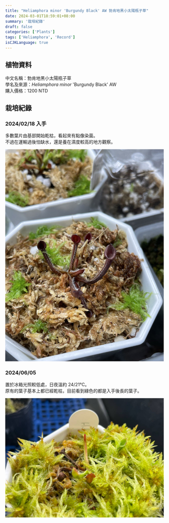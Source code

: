 ```yaml
---
title: "Heliamphora minor 'Burgundy Black' AW 勃肯地黑小太陽瓶子草"
date: 2024-03-01T18:59:01+08:00
summary: '栽培紀錄'
draft: false
categories: ['Plants']
tags: ['Heliamphora', 'Record']
isCJKLanguage: true
---
```


## 植物資料

中文名稱：勃肯地黑小太陽瓶子草  
學名及來源：*Heliamphora minor* 'Burgundy Black' AW  
購入價格：1200 NTD  

## 栽培紀錄

### 2024/02/18 入手

多數葉片由基部開始乾枯，看起來有點像染菌。  
不過在運輸過後怕缺水，還是養在濕度較高的地方觀察。  

![2024-02-18](./images/2024-02-18.jpg)

### 2024/06/05

置於冰箱光照較低處，日夜溫約 24/21℃。  
原有的葉子基本上都已經乾枯，目前看到綠色的都是入手後長的葉子。  

![2024-06-05](./images/2024-06-05.jpg)
